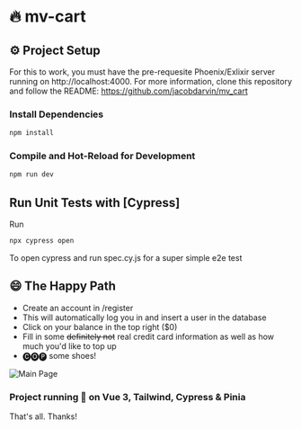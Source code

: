 # 🔥 mv-cart


## ⚙️ Project Setup

For this to work, you must have the pre-requesite Phoenix/Exlixir server running on http://localhost:4000. 
For more information, clone this repository and follow the README: https://github.com/jacobdarvin/mv_cart

### Install Dependencies

```sh
npm install
```

### Compile and Hot-Reload for Development

```sh
npm run dev
```

## Run Unit Tests with [Cypress]

Run

```sh
npx cypress open
```
To open cypress and run spec.cy.js for a super simple e2e test

## 😄 The Happy Path

- Create an account in /register
- This will automatically log you in and insert a user in the database
- Click on your balance in the top right ($0)
- Fill in some ~~definitely not~~ real credit card information as well as how much you'd like to top up
- 🅒🅞🅟 some shoes!

![Main Page](https://i.imgur.com/yazQ1L1.png)

### Project running 👟 on Vue 3, Tailwind, Cypress & Pinia
That's all. Thanks!
